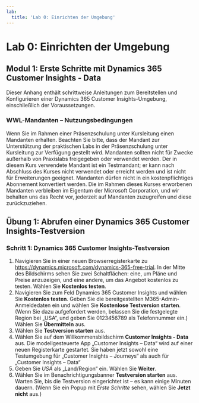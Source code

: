 ```yaml
---
lab:
  title: 'Lab 0: Einrichten der Umgebung'
---
```


# Lab 0: Einrichten der Umgebung

## Modul 1: Erste Schritte mit Dynamics 365 Customer Insights - Data

Dieser Anhang enthält schrittweise Anleitungen zum Bereitstellen und Konfigurieren einer Dynamics 365 Customer Insights-Umgebung, einschließlich der Voraussetzungen.

### WWL-Mandanten – Nutzungsbedingungen
Wenn Sie im Rahmen einer Präsenzschulung unter Kursleitung einen Mandanten erhalten. Beachten Sie bitte, dass der Mandant zur Unterstützung der praktischen Labs in der Präsenzschulung unter Kursleitung zur Verfügung gestellt wird. Mandanten sollten nicht für Zwecke außerhalb von Praxislabs freigegeben oder verwendet werden. Der in diesem Kurs verwendete Mandant ist ein Testmandant; er kann nach Abschluss des Kurses nicht verwendet oder erreicht werden und ist nicht für Erweiterungen geeignet. Mandanten dürfen nicht in ein kostenpflichtiges Abonnement konvertiert werden. Die im Rahmen dieses Kurses erworbenen Mandanten verbleiben im Eigentum der Microsoft Corporation, und wir behalten uns das Recht vor, jederzeit auf Mandanten zuzugreifen und diese zurückzuziehen.

## Übung 1: Abrufen einer Dynamics 365 Customer Insights-Testversion
### Schritt 1: Dynamics 365 Customer Insights-Testversion
1. Navigieren Sie in einer neuen Browserregisterkarte zu https://dynamics.microsoft.com/dynamics-365-free-trial. In der Mitte des Bildschirms sehen Sie zwei Schaltflächen: eine, um Pläne und Preise anzuzeigen, und eine andere, um das Angebot kostenlos zu testen. Wählen Sie **Kostenlos testen**.
2. Navigieren Sie zum Feld Dynamics 365 Customer Insights und wählen Sie **Kostenlos testen**. Geben Sie die bereitgestellten M365-Admin-Anmeldedaten ein und wählen Sie **Kostenlose Testversion starten**. (Wenn Sie dazu aufgefordert werden, belassen Sie die festgelegte Region bei „USA“, und geben Sie 0123456789 als Telefonnummer ein.) Wählen Sie **Übermitteln** aus.
3. Wählen Sie **Testversion starten** aus.
4. Wählen Sie auf dem Willkommensbildschirm **Customer Insights - Data** aus. Die modellgesteuerte App „Customer Insights – Data“ wird auf einer neuen Registerkarte gestartet. Sie haben jetzt sowohl eine Testumgebung für „Customer Insights – Journeys“ als auch für „Customer Insights – Data“
5. Geben Sie *USA* als „Land/Region“ ein. Wählen Sie **Weiter**.
6. Wählen Sie im Benachrichtigungsbanner **Testversion starten** aus. Warten Sie, bis die Testversion eingerichtet ist – es kann einige Minuten dauern. (Wenn Sie ein Popup mit *Erste Schritte* sehen, wählen Sie **Jetzt nicht** aus.)
